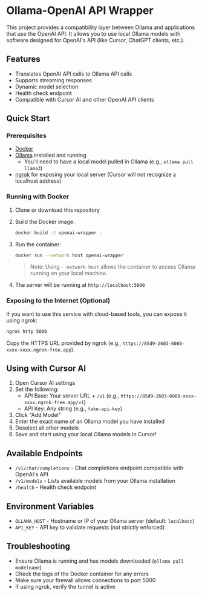 # Ollama-OpenAI API Wrapper

This project provides a compatibility layer between Ollama and applications that use the OpenAI API. It allows you to use local Ollama models with software designed for OpenAI's API (like Cursor, ChatGPT clients, etc.).

## Features

- Translates OpenAI API calls to Ollama API calls
- Supports streaming responses
- Dynamic model selection
- Health check endpoint
- Compatible with Cursor AI and other OpenAI API clients

## Quick Start

### Prerequisites
- [Docker](https://www.docker.com/get-started/)
- [Ollama](https://ollama.ai/) installed and running
  - You'll need to have a local model pulled in Ollama (e.g., `ollama pull llama3`)
- [ngrok](https://ngrok.com/) for exposing your local server (Cursor will not recognize a localhost address)

### Running with Docker

1. Clone or download this repository

2. Build the Docker image:
   ```bash
   docker build -t openai-wrapper .
   ```

3. Run the container:
   ```bash
   docker run --network host openai-wrapper
   ```

   > Note: Using `--network host` allows the container to access Ollama running on your local machine.

4. The server will be running at `http://localhost:5000`

### Exposing to the Internet (Optional)

If you want to use this service with cloud-based tools, you can expose it using ngrok:

```bash
ngrok http 5000
```

Copy the HTTPS URL provided by ngrok (e.g., `https://85d9-2603-6080-xxxx-xxxx.ngrok-free.app`).

## Using with Cursor AI

1. Open Cursor AI settings
2. Set the following:
   - API Base: Your server URL + `/v1` (e.g., `https://85d9-2603-6080-xxxx-xxxx.ngrok-free.app/v1`)
   - API Key: Any string (e.g., `fake-api-key`)
3. Click "Add Model"
4. Enter the exact name of an Ollama model you have installed
5. Deselect all other models
6. Save and start using your local Ollama models in Cursor!

## Available Endpoints

- `/v1/chat/completions` - Chat completions endpoint compatible with OpenAI's API
- `/v1/models` - Lists available models from your Ollama installation
- `/health` - Health check endpoint

## Environment Variables

- `OLLAMA_HOST` - Hostname or IP of your Ollama server (default: `localhost`)
- `API_KEY` - API key to validate requests (not strictly enforced)

## Troubleshooting

- Ensure Ollama is running and has models downloaded (`ollama pull modelname`)
- Check the logs of the Docker container for any errors
- Make sure your firewall allows connections to port 5000
- If using ngrok, verify the tunnel is active
